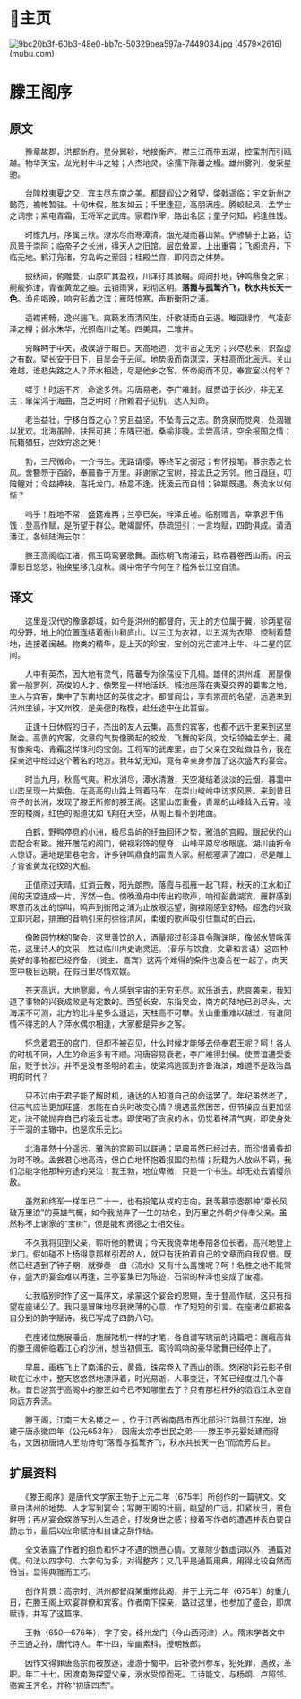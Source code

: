 # 🏡主页

![9bc20b3f-60b3-48e0-bb7c-50329bea597a-7449034.jpg (4579×2616) (mubu.com)](https://api2.mubu.com/v3/document_image/9bc20b3f-60b3-48e0-bb7c-50329bea597a-7449034.jpg)

# 滕王阁序

## 原文

‌‌‌　　豫章故郡，洪都新府。星分翼轸，地接衡庐。襟三江而带五湖，控蛮荆而引瓯越。物华天宝，龙光射牛斗之墟；人杰地灵，徐孺下陈蕃之榻。雄州雾列，俊采星驰。

‌‌‌　　台隍枕夷夏之交，宾主尽东南之美。都督阎公之雅望，棨戟遥临；宇文新州之懿范，襜帷暂驻。十旬休假，胜友如云；千里逢迎，高朋满座。腾蛟起凤，孟学士之词宗；紫电青霜，王将军之武库。家君作宰，路出名区；童子何知，躬逢胜饯。

‌‌‌　　时维九月，序属三秋。潦水尽而寒潭清，烟光凝而暮山紫。俨骖騑于上路，访风景于崇阿；临帝子之长洲，得天人之旧馆。层峦耸翠，上出重霄；飞阁流丹，下临无地。鹤汀凫渚，穷岛屿之萦回；桂殿兰宫，即冈峦之体势。

‌‌‌　　披绣闼，俯雕甍，山原旷其盈视，川泽纡其骇瞩。闾阎扑地，钟鸣鼎食之家；舸舰弥津，青雀黄龙之舳。云销雨霁，彩彻区明。**落霞与孤鹜齐飞，秋水共长天一色**。渔舟唱晚，响穷彭蠡之滨；雁阵惊寒，声断衡阳之浦。

‌‌‌　　遥襟甫畅，逸兴遄飞。爽籁发而清风生，纤歌凝而白云遏。睢园绿竹，气凌彭泽之樽；邺水朱华，光照临川之笔。四美具，二难并。

‌‌‌　　穷睇眄于中天，极娱游于暇日。天高地迥，觉宇宙之无穷；兴尽悲来，识盈虚之有数。望长安于日下，目吴会于云间。地势极而南溟深，天柱高而北辰远。关山难越，谁悲失路之人？萍水相逢，尽是他乡之客。怀帝阍而不见，奉宣室以何年？

‌‌‌　　嗟乎！时运不齐，命途多舛。冯唐易老，李广难封。屈贾谊于长沙，非无圣主；窜梁鸿于海曲，岂乏明时？所赖君子见机，达人知命。

‌‌‌　　老当益壮，宁移白首之心？穷且益坚，不坠青云之志。酌贪泉而觉爽，处涸辙以犹欢。北海虽赊，扶摇可接；东隅已逝，桑榆非晚。孟尝高洁，空余报国之情；阮籍猖狂，岂效穷途之哭！

‌‌‌　　勃，三尺微命，一介书生。无路请缨，等终军之弱冠；有怀投笔，慕宗悫之长风。舍簪笏于百龄，奉晨昏于万里。非谢家之宝树，接孟氏之芳邻。他日趋庭，叨陪鲤对；今兹捧袂，喜托龙门。杨意不逢，抚凌云而自惜；钟期既遇，奏流水以何惭？

‌‌‌　　呜乎！胜地不常，盛筵难再；兰亭已矣，梓泽丘墟。临别赠言，幸承恩于伟饯；登高作赋，是所望于群公。敢竭鄙怀，恭疏短引；一言均赋，四韵俱成。请洒潘江，各倾陆海云尔：

‌‌‌　　滕王高阁临江渚，佩玉鸣鸾罢歌舞。画栋朝飞南浦云，珠帘暮卷西山雨。闲云潭影日悠悠，物换星移几度秋。阁中帝子今何在？槛外长江空自流。

## 译文

‌‌‌　　这里是汉代的豫章郡城，如今是洪州的都督府，天上的方位属于翼，轸两星宿的分野，地上的位置连结着衡山和庐山。以三江为衣襟，以五湖为衣带、控制着楚地，连接着闽越。物类的精华，是上天的珍宝，宝剑的光芒直冲上牛、斗二星的区间。

‌‌‌　　人中有英杰，因大地有灵气，陈蕃专为徐孺设下几榻。雄伟的洪州城，房屋像雾一般罗列，英俊的人才，像繁星一样地活跃。城池座落在夷夏交界的要害之地，主人与宾客，集中了东南地区的英俊之才。都督阎公，享有崇高的名望，远道来到洪州坐镇，宇文州牧，是美德的楷模，赴任途中在此暂留。

‌‌‌　　正逢十日休假的日子，杰出的友人云集，高贵的宾客，也都不远千里来到这里聚会。高贵的宾客，文章的气势像腾起的蛟龙，飞舞的彩凤，文坛领袖孟学士，藏有像紫电、青霜这样锋利的宝剑。王将军的武库里，由于父亲在交趾做县令，我在探亲途中经过这个著名的地方。我年幼无知，竟有幸亲身参加了这次盛大的宴会。

‌‌‌　　时当九月，秋高气爽。积水消尽，潭水清澈，天空凝结着淡淡的云烟，暮霭中山峦呈现一片紫色。在高高的山路上驾着马车，在崇山峻岭中访求风景。来到昔日帝子的长洲，发现了滕王所修的滕王阁。这里山峦重叠，青翠的山峰耸入云霄。凌空的楼阁，红色的阁道犹如飞翔在天空，从阁上看不到地面。

‌‌‌　　白鹤，野鸭停息的小洲，极尽岛屿的纡曲回环之势，雅浩的宫殿，跟起伏的山峦配合有致。推开雕花的阁门，俯视彩饰的屋脊，山峰平原尽收眼底，湖川曲折令人惊讶。遍地是里巷宅舍，许多钟鸣鼎食的富贵人家。舸舰塞满了渡口，尽是雕上了青雀黄龙花纹的大船。

‌‌‌　　正值雨过天晴，虹消云散，阳光朗煦，落霞与孤雁一起飞翔，秋天的江水和辽阔的天空连成一片，浑然一色。傍晚渔舟中传出的歌声，响彻彭蠡湖滨，雁群感到寒意而发出的惊叫，鸣声到衡阳之浦为止放眼远望，胸襟刚感到舒畅，超逸的兴致立即兴起，排箫的音响引来的徐徐清风，柔缓的歌声吸引住飘动的白云。

‌‌‌　　像睢园竹林的聚会，这里善饮的人，酒量超过彭泽县令陶渊明，像邺水赞咏莲花，这里诗人的文采，胜过临川内史谢灵运。（音乐与饮食，文章和言语）这四种美好的事物都已经齐备，（贤主、嘉宾）这两个难得的条件也凑合在一起了，向天空中极目远眺，在假日里尽情欢娱。

‌‌‌　　苍天高远，大地寥廓，令人感到宇宙的无穷无尽。欢乐逝去，悲哀袭来，我知道了事物的兴衰成败是有定数的。西望长安，东指吴会，南方的陆地已到尽头，大海深不可测，北方的北斗星多么遥远，天柱高不可攀。关山重重难以越过，有谁同情不得志的人？萍水偶尔相逢，大家都是异乡之客。

‌‌‌　　怀念着君王的宫门，但却不被召见，什么时候才能够去侍奉君王呢？呵！各人的时机不同，人生的命运多有不顺。冯唐容易衰老，李广难得封侯。使贾谊遭受委屈，贬于长沙，并不是没有圣明的君主，使梁鸿逃匿到齐鲁海滨，难道不是政治昌明的时代？

‌‌‌　　只不过由于君子能了解时机，通达的人知道自己的命运罢了。年纪虽然老了，但志气应当更加旺盛，怎能在白头时改变心情？境遇虽然困苦，但节操应当更加坚定，决不能抛弃自己的凌云壮志。即使喝了贪泉的水，仍觉着神清气爽，即使身处于干涸的主辙中，也是欢乐无比。

‌‌‌　　北海虽然十分遥远，雅浩的宫殿可以联通；早晨虽然已经过去，而珍惜黄昏却为时不晚。孟尝君心地高洁，但白白地怀抱着报国的热情；阮籍为人放纵不羁，我们怎能学他那种穷途的哭泣！我王勃，地位卑微，只是一个书生。却无处去请缨杀敌。

‌‌‌　　虽然和终军一样年已二十一，也有投笔从戎的志向。我羡慕宗悫那种“乘长风破万里浪”的英雄气概，如今我抛弃了一生的功名，到万里之外朝夕侍奉父亲。虽然称不上谢家的“宝树”，但是能和贤德之士相交往。

‌‌‌　　不久我将见到父亲，聆听他的教诲；今天我侥幸地奉陪各位长者，高兴地登上龙门。假如碰不上杨得意那样引荐的人，就只有抚拍着自己的文章而自我叹惜。既然已经遇到了钟子期，就弹奏一曲《流水》又有什么羞愧呢？呵！名胜之地不能常存，盛大的宴会难以再逢，兰亭宴集已为陈迹，石崇的梓泽也变成了废墟。

‌‌‌　　让我临别时作了这一篇序文，承蒙这个宴会的恩赐，至于登高作赋，这只有指望在座诸公了。我只是冒昧地尽我微薄的心意，作了短短的引言。在座诸位都按各自分到的韵字赋诗，我已写成了四韵八句。

‌‌‌　　在座诸位施展潘岳，施展陆机一样的才笔，各自谱写瑰丽的诗篇吧：巍峨高耸的滕王阁俯临着江心的沙洲，想当初佩玉、鸾铃鸣响的豪华歌舞已经停止了。

‌‌‌　　早晨，画栋飞上了南浦的云，黄昏，珠帘卷入了西山的雨。悠闲的彩云影子倒映在江水中，整天悠悠然地漂浮着，时光易逝，人事变迁，不知已经度过几个春秋。昔日游赏于高阁中的滕王如今已不知哪里去了？只有那栏杆外的滔滔江水空自向远方奔流。

‌‌‌　　滕王阁，江南三大名楼之一 ，位于江西省南昌市西北部沿江路赣江东岸，始建于唐永徽四年（公元653年），因唐太宗李世民之弟——滕王李元婴始建而得名，又因初唐诗人王勃诗句“落霞与孤鹜齐飞，秋水共长天一色”而流芳后世。

## 扩展资料

‌‌‌　　《滕王阁序》是唐代文学家王勃于上元二年（675年）所创作的一篇骈文。文章由洪州的地势、人才写到宴会；写滕王阁的壮丽，眺望的广远，扣紧秋日，景色鲜明；再从宴会娱游写到人生遇合，抒发身世之感；接着写作者的遭遇并表白要自励志节，最后以应命赋诗和自谦之辞作结。

‌‌‌　　全文表露了作者的抱负和怀才不遇的愤懑心情。文章除少数虚词以外，通篇对偶。句法以四字句、六字句为多，对得整齐；又几乎是通篇用典，用得比较自然而恰当，显得典雅而工巧。

‌‌‌　　创作背景：高宗时，洪州都督阎某重修此阁，并于上元二年（675年）的重九日，在滕王阁上欢宴群僚和宾客。作者南下探亲，路过这里，也参加了盛会，即席赋诗，并写了这篇序。

‌‌‌　　王勃（650—676年），字子安，绛州龙门（今山西河津）人。隋末学者文中子王通之孙，唐代诗人。年十四，举幽素科，授朝散郎。

‌‌‌　　因作文得罪唐高宗而被放逐，漫游于蜀中。后补虢州参军，犯死罪，遇赦，革职。年二十七，因渡南海探望父亲，溺水受惊而死。工诗能文，与杨炯、卢照邻、骆宾王齐名，并称“初唐四杰”。